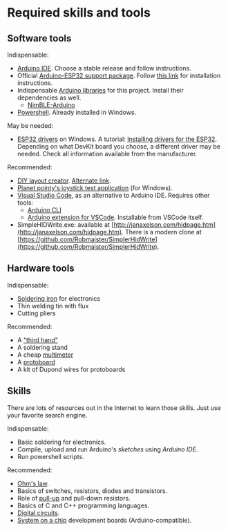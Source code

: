 # Required skills and tools

## Software tools

Indispensable:

- [Arduino IDE](https://www.arduino.cc/en/software). Choose a stable release and follow instructions.
- Official [Arduino-ESP32 support package](https://docs.espressif.com/projects/arduino-esp32/en/latest/getting_started.html). Follow [this link](https://docs.espressif.com/projects/arduino-esp32/en/latest/installing.html) for installation instructions.
- Indispensable [Arduino libraries](https://docs.arduino.cc/software/ide-v1/tutorials/installing-libraries) for this project. Install their dependencies as well.
  - [NimBLE-Arduino](https://www.arduino.cc/reference/en/libraries/nimble-arduino/)
- [Powershell](https://docs.microsoft.com/en-us/powershell/scripting/install/installing-powershell?view=powershell-7.2). Already installed in Windows.

May be needed:

- [ESP32 drivers](http://esp32.net/usb-uart/) on Windows. A tutorial: [Installing drivers for the ESP32](https://www.bromleysat.com/installing-drivers-for-the-esp32/). Depending on what DevKit board you choose, a different driver may be needed. Check all information available from the manufacturer.

Recommended:

- [DIY layout creator](https://bancika.github.io/diy-layout-creator/). [Alternate link](https://github.com/bancika/diy-layout-creator/releases).
- [Planet pointy's joystick test application](http://www.planetpointy.co.uk/joystick-test-application/) (for Windows).
- [Visual Studio Code](https://code.visualstudio.com/), as an alternative to Arduino IDE. Requires other tools:
  - [Arduino CLI](https://blog.arduino.cc/2020/03/13/arduino-cli-an-introduction/)
  - [Arduino extension for VSCode](https://marketplace.visualstudio.com/items?itemName=vsciot-vscode.vscode-arduino). Installable from VSCode itself.
- SimpleHIDWrite.exe: available at [http://janaxelson.com/hidpage.htm](http://janaxelson.com/hidpage.htm). There is a modern clone at [https://github.com/Robmaister/SimplerHidWrite](https://github.com/Robmaister/SimplerHidWrite).

## Hardware tools

Indispensable:

- [Soldering iron](https://en.wikipedia.org/wiki/Soldering_iron) for electronics
- Thin welding tin with flux
- Cutting pliers

Recommended:

- A ["third hand"](https://en.wikipedia.org/wiki/Helping_hand_(tool))
- A soldering stand
- A cheap [multimeter](https://en.wikipedia.org/wiki/Multimeter)
- A [protoboard](https://en.wikipedia.org/wiki/Breadboard)
- A kit of Dupond wires for protoboards

## Skills

There are lots of resources out in the Internet to learn those skills. Just use your favorite search engine.

Indispensable:

- Basic soldering for electronics.
- Compile, upload and run Arduino's _sketches_ using _Arduino IDE_.
- Run powershell scripts.

Recommended:

- [Ohm's law](https://en.wikipedia.org/wiki/Ohm%27s_law).
- Basics of switches, resistors, diodes and transistors.
- Role of [pull-up](https://en.wikipedia.org/wiki/Pull-up_resistor) and pull-down resistors.
- Basics of C and C++ programming languages.
- [Digital circuits](https://en.wikipedia.org/wiki/Digital_electronics).
- [System on a chip](https://en.wikipedia.org/wiki/System_on_a_chip) development boards (Arduino-compatible).
